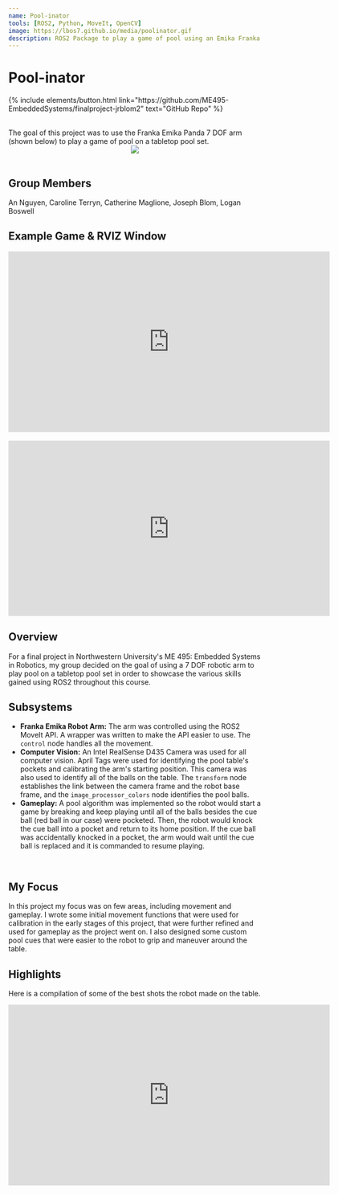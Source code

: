 ```yaml
---
name: Pool-inator
tools: [ROS2, Python, MoveIt, OpenCV]
image: https://lbos7.github.io/media/poolinator.gif
description: ROS2 Package to play a game of pool using an Emika Franka Panda arm and a tabletop pool set
---
```


# Pool-inator
<p class="text-center">
{% include elements/button.html link="https://github.com/ME495-EmbeddedSystems/finalproject-jrblom2" text="GitHub Repo" %}
</p>
<br>
The goal of this project was to use the Franka Emika Panda 7 DOF arm (shown below) to play a game of pool on a tabletop pool set.
<br>
<center><img src="{{ site.url }}{{ site.baseurl }}/media/franka.jpg"/></center>
<br>

## Group Members
An Nguyen, Caroline Terryn, Catherine Maglione, Joseph Blom, Logan Boswell
<br>

## Example Game & RVIZ Window
<center>
<iframe width="640" height="360" src="https://www.youtube.com/embed/7k4V3p4_fAY" title="ME 495 Final Project Demo" frameborder="0" allow="accelerometer; autoplay; clipboard-write; encrypted-media; gyroscope; picture-in-picture; web-share" referrerpolicy="strict-origin-when-cross-origin" allowfullscreen></iframe>
</center>
<br>
<center>
<iframe width="640" height="349" src="https://www.youtube.com/embed/U5X-QT9_VOY" title="ME 495 Final Project RVIZ Window" frameborder="0" allow="accelerometer; autoplay; clipboard-write; encrypted-media; gyroscope; picture-in-picture; web-share" referrerpolicy="strict-origin-when-cross-origin" allowfullscreen></iframe>
</center>

## Overview
For a final project in Northwestern University's ME 495: Embedded Systems in Robotics, my group decided on the goal of using a 7 DOF robotic arm to play pool on a tabletop pool set in order to showcase the various skills gained using ROS2 throughout this course.
<br>

## Subsystems
- **Franka Emika Robot Arm:** The arm was controlled using the ROS2 MoveIt API. A wrapper was written to make the API easier to use. The `control` node handles all the movement.
- **Computer Vision:** An Intel RealSense D435 Camera was used for all computer vision. April Tags were used for identifying the pool table's pockets and calibrating the arm's starting position. This camera was also used to identify all of the balls on the table. The `transform` node establishes the link between the camera frame and the robot base frame, and the `image_processor_colors` node identifies the pool balls.
- **Gameplay:** A pool algorithm was implemented so the robot would start a game by breaking and keep playing until all of the balls besides the cue ball (red ball in our case) were pocketed. Then, the robot would knock the cue ball into a pocket and return to its home position. If the cue ball was accidentally knocked in a pocket, the arm would wait until the cue ball is replaced and it is commanded to resume playing.
<br>

## My Focus
In this project my focus was on few areas, including movement and gameplay. I wrote some initial movement functions that were used for calibration in the early stages of this project, that were further refined and used for gameplay as the project went on. I also designed some custom pool cues that were easier to the robot to grip and maneuver around the table.
<br>

## Highlights
Here is a compilation of some of the best shots the robot made on the table.
<br>
<center>
<iframe width="640" height="360" src="https://www.youtube.com/embed/Oia1yhfn_NE" title="ME 495 Final Project Best Shots" frameborder="0" allow="accelerometer; autoplay; clipboard-write; encrypted-media; gyroscope; picture-in-picture; web-share" referrerpolicy="strict-origin-when-cross-origin" allowfullscreen></iframe>
</center>